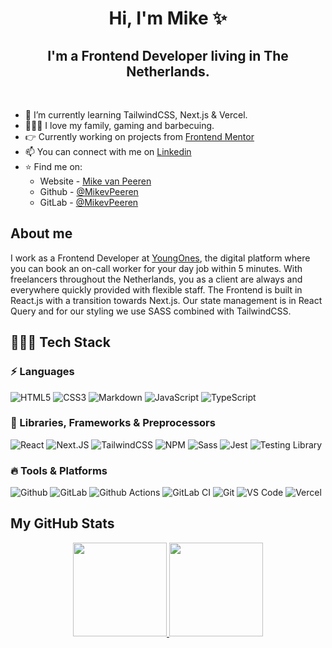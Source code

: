 <h1 align="center">Hi, I'm Mike ✨</h1>

<h2 align="center">I'm a Frontend Developer living in The Netherlands.</h2>

<br />

- 🌱 I’m currently learning TailwindCSS, Next.js & Vercel.
- 👨‍👩‍👧 I love my family, gaming and barbecuing.
- 👉 Currently working on projects from [Frontend Mentor](https://www.frontendmentor.io/)
- 📫 You can connect with me on [Linkedin](https://www.linkedin.com/in/mikevpeeren/)
- ⭐ Find me on:
   - Website - [Mike van Peeren](https://mikevpeeren.nl/)
   - Github - [@MikevPeeren](https://www.github.com/MikevPeeren)
   - GitLab - [@MikevPeeren](https://www.gitlab.com/MikevPeeren)

## About me
 
I work as a Frontend Developer at [YoungOnes](https://youngones.com/]), the digital platform where you can book an on-call worker for your day job within 5 minutes. With freelancers throughout the Netherlands, you as a client are always and everywhere quickly provided with flexible staff. The Frontend is built in React.js with a transition towards Next.js. Our state management is in React Query and for our styling we use SASS combined with TailwindCSS.

## 👨🏻‍💻 Tech Stack

### ⚡ Languages

<p>
 <img alt="HTML5" src="https://img.shields.io/badge/HTML5-E34F26?style=for-the-badge&logo=html5&logoColor=white"/>
 <img alt="CSS3" src="https://img.shields.io/badge/CSS3-1572B6?style=for-the-badge&logo=css3&logoColor=white"/>
 <img alt="Markdown" src="https://img.shields.io/badge/markdown-%23000000.svg?style=for-the-badge&logo=markdown&logoColor=white"/>
 <img alt="JavaScript" src="https://img.shields.io/badge/JavaScript-323330?style=for-the-badge&logo=javascript&logoColor=F7DF1E"/>
 <img alt="TypeScript" src="https://img.shields.io/badge/typescript-%23007ACC.svg?style=for-the-badge&logo=typescript&logoColor=white"/>
</p>

### 🚀 Libraries, Frameworks & Preprocessors

<p>
 <img alt="React" src="https://img.shields.io/badge/react-%2320232a.svg?style=for-the-badge&logo=react&logoColor=%2361DAFB"/>
 <img alt="Next.JS" src="https://img.shields.io/badge/Next-black?style=for-the-badge&logo=next.js&logoColor=white"/>
 <img alt="TailwindCSS" src="https://img.shields.io/badge/tailwindcss-%2338B2AC.svg?style=for-the-badge&logo=tailwind-css&logoColor=white"/>
 <img alt="NPM" src="https://img.shields.io/badge/NPM-%23000000.svg?style=for-the-badge&logo=npm&logoColor=white"/>
 <img alt="Sass" src="https://img.shields.io/badge/SASS-hotpink.svg?style=for-the-badge&logo=SASS&logoColor=white"/>
 <img alt="Jest" src="https://img.shields.io/badge/-jest-%23C21325?style=for-the-badge&logo=jest&logoColor=white"/>
 <img alt="Testing Library" src="https://img.shields.io/badge/-TestingLibrary-%23E33332?style=for-the-badge&logo=testing-library&logoColor=white"/>
</p>

### 🔥 Tools & Platforms

<p>
 <img alt="Github" src="https://img.shields.io/badge/github-%23000000.svg?style=for-the-badge&logo=github&logoColor=white"/>
 <img alt="GitLab" src="https://img.shields.io/badge/gitlab-%23181717.svg?style=for-the-badge&logo=gitlab&logoColor=white"/>
 <img alt="Github Actions" src="https://img.shields.io/badge/GitHub_Actions-2088FF?style=for-the-badge&logo=github-actions&logoColor=white" />
 <img alt="GitLab CI" src="https://img.shields.io/badge/GitLabCI-%23181717.svg?style=for-the-badge&logo=gitlab&logoColor=white"/>
 <img alt="Git" src="https://img.shields.io/badge/Git-F05032?style=for-the-badge&logo=git&logoColor=white"/>
 <img alt="VS Code" src="https://img.shields.io/badge/Visual_Studio_Code-0078D4?style=for-the-badge&logo=visual%20studio%20code&logoColor=white"/>
 <img alt="Vercel" src="https://img.shields.io/badge/vercel-%23000000.svg?style=for-the-badge&logo=vercel&logoColor=white"/>
</p>
 
## My GitHub Stats

<p align="center">
<a href="https://github.com/mikevpeeren">
  <img height="150em" src="https://github-readme-stats-eight-theta.vercel.app/api?username=mikevpeeren&count_private=true&show_icons=true&theme=onedark" />
  <img height="150em" src="https://github-readme-stats-eight-theta.vercel.app/api/top-langs/?username=mikevpeeren&theme=onedark&layout=compact&langs_count=10" />
</a>
</p>
